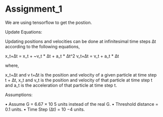 # Assignment_1

We are using tensorflow to get the postion.

Update Equations:

Updating positions and velocities can be done at infinitesimal time steps ∆t according to the
following equations,

x_t+∆t = x_t + ~v_t * ∆t + a_t * ∆t^2
v_t+∆t = v_t + a_t * ∆t

where,

x_t+∆t and v t+∆t is the position and velocity of a given particle at time step t + ∆t,
x_t and v_t is the position and velocity of that particle at time step t and
a_t is the acceleration of that particle at time step t.

Assumptions:

• Assume G = 6.67 × 10 5 units instead of the real G.
• Threshold distance = 0.1 units.
• Time Step (∆t) = 10 −4 units.
